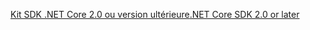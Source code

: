 [<span data-ttu-id="a307b-101">Kit SDK .NET Core 2.0 ou version ultérieure</span><span class="sxs-lookup"><span data-stu-id="a307b-101">.NET Core SDK 2.0 or later</span></span>](https://dotnet.microsoft.com/download)
